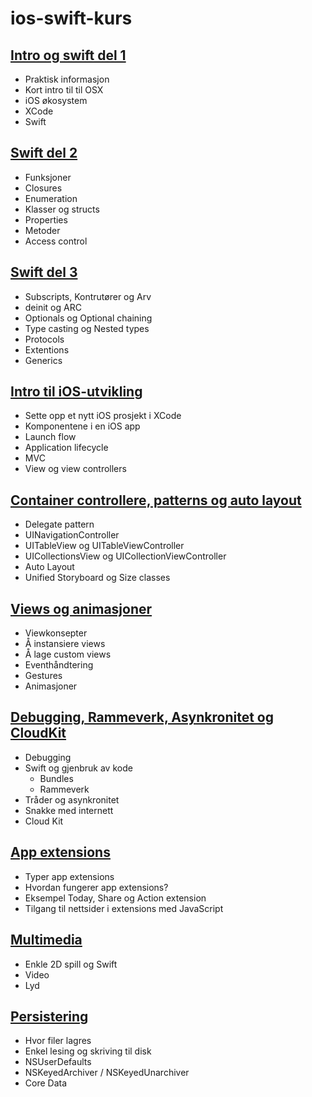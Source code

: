 ios-swift-kurs
==============

[Intro og swift del 1](forelesning1)
--------------
* Praktisk informasjon
* Kort intro til til OSX
* iOS økosystem
* XCode
* Swift

[Swift del 2](forelesning2)
--------------
* Funksjoner
* Closures
* Enumeration
* Klasser og structs
* Properties
* Metoder
* Access control

[Swift del 3](forelesning3)
--------------
* Subscripts, Kontrutører og Arv
* deinit og ARC
* Optionals og Optional chaining
* Type casting og Nested types
* Protocols
* Extentions
* Generics

[Intro til iOS-utvikling](forelesning4)
--------------
* Sette opp et nytt iOS prosjekt i XCode
* Komponentene i en iOS app
* Launch flow
* Application lifecycle
* MVC
* View og view controllers

[Container controllere, patterns og auto layout](forelesning5)
--------------
* Delegate pattern
* UINavigationController
* UITableView og UITableViewController
* UICollectionsView og UICollectionViewController
* Auto Layout
* Unified Storyboard og Size classes

[Views og animasjoner](forelesning6)
--------------
* Viewkonsepter
* Å instansiere views
* Å lage custom views
* Eventhåndtering
* Gestures
* Animasjoner

[Debugging, Rammeverk, Asynkronitet og CloudKit](forelesning7)
--------------
* Debugging
* Swift og gjenbruk av kode
  * Bundles
  * Rammeverk
* Tråder og asynkronitet
* Snakke med internett
* Cloud Kit

[App extensions](forelesning8)
--------------
* Typer app extensions
* Hvordan fungerer app extensions?
* Eksempel Today, Share og Action extension
* Tilgang til nettsider i extensions med JavaScript

[Multimedia](forelesning9)
--------------
* Enkle 2D spill og Swift
* Video
* Lyd

[Persistering](forelesning10)
--------------
* Hvor filer lagres
* Enkel lesing og skriving til disk
* NSUserDefaults
* NSKeyedArchiver / NSKeyedUnarchiver
* Core Data